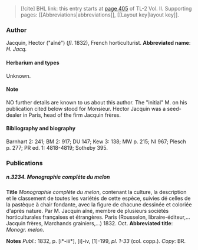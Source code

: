 > [!cite] BHL link: this entry starts at [page 405](https://www.biodiversitylibrary.org/page/33068647) of TL-2 Vol. II.
> Supporting pages: [[Abbreviations|abbreviations]], [[Layout key|layout key]].

### Author

Jacquin, Hector ("aîné") (*fl*. 1832), French horticulturist. 
**Abbreviated name**: *H. Jacq.*

#### Herbarium and types

Unknown.

#### Note

NO further details are known to us about this author. The "initial" M. on his publication cited below stood for Monsieur. Hector Jacquin was a seed-dealer in Paris, head of the firm Jacquin frères.

#### Bibliography and biography

Barnhart 2: 241; BM 2: 917; DU 147; Kew 3: 138; MW p. 215; NI 967; Plesch p. 277; PR ed. 1: 4818-4819; Sotheby 395.

### Publications

##### n.3234. Monographie complète du melon

**Title**
*Monographie complète du melon*, contenant la culture, la description et le classement de toutes les variétés de cette espèce, suivies dé celles de la pastèque à chair fondante, avec la figure de chacune dessinée et coloriée d'après nature. Par M. Jacquin aîné, membre de plusieurs sociétés horticulturales françaises et étrangères. Paris (Rousselon, libraire-éditeur,... Jacquin frères, Marchands grainiers,...) 1832. Oct.
**Abbreviated title**: *Monogr. melon*.

**Notes**
*Publ*.: 1832, p. \[i\*-iii\*\], \[i\]-iv, \[1\]-199, *pl. 1-33* (col. copp.). *Copy*: BR.

